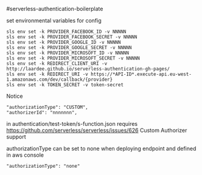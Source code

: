 #serverless-authentication-boilerplate

set environmental variables for config

```
sls env set -k PROVIDER_FACEBOOK_ID -v NNNNN
sls env set -k PROVIDER_FACEBOOK_SECRET -v NNNNN
sls env set -k PROVIDER_GOOGLE_ID -v NNNNN
sls env set -k PROVIDER_GOOGLE_SECRET -v NNNNN
sls env set -k PROVIDER_MICROSOFT_ID -v NNNNN
sls env set -k PROVIDER_MICROSOFT_SECRET -v NNNNN
sls env set -k REDIRECT_CLIENT_URI -v http://laardee.github.io/serverless-authentication-gh-pages/
sls env set -k REDIRECT_URI -v https://*API-ID*.execute-api.eu-west-1.amazonaws.com/dev/callback/{provider}
sls env set -k TOKEN_SECRET -v token-secret
```

Notice
```
"authorizationType": "CUSTOM",
"authorizerId": "nnnnnnn",
```
in authentication/test-token/s-function.json requires https://github.com/serverless/serverless/issues/626 Custom Authorizer support

authorizationType can be set to none when deploying endpoint and defined in aws console
```
"authorizationType": "none"
```


